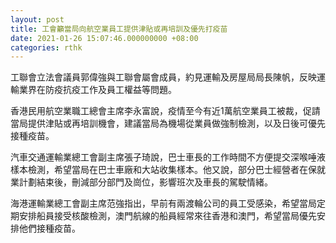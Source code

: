 ```yaml
---
layout: post
title: 工會籲當局向航空業員工提供津貼或再培訓及優先打疫苗
date: 2021-01-26 15:07:46.000000000 +08:00
categories: rthk
---
```


工聯會立法會議員郭偉強與工聯會屬會成員，約見運輸及房屋局局長陳帆，反映運輸業界在防疫抗疫工作及員工權益等問題。

香港民用航空業職工總會主席李永富說，疫情至今有近1萬航空業員工被裁，促請當局提供津貼或再培訓機會，建議當局為機場從業員做強制檢測，以及日後可優先接種疫苗。

汽車交通運輸業總工會副主席張子琦說，巴士車長的工作時間不方便提交深喉唾液樣本檢測，希望當局在巴士車廠和大站收集樣本。他又說，部分巴士經營者在保就業計劃結束後，刪減部分部門及崗位，影響班次及車長的駕駛情緒。

海港運輸業總工會副主席范強指出，早前有兩渡輪公司的員工受感染，希望當局定期安排船員接受核酸檢測，澳門航線的船員經常來往香港和澳門，希望當局優先安排他們接種疫苗。
